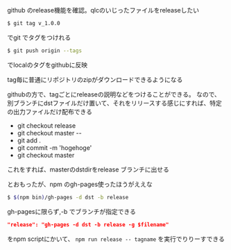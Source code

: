 
github のrelease機能を確認。qlcのいじったファイルをreleaseしたい

```bash
$ git tag v_1.0.0
```
でgit でタグをつけれる
```bash
$ git push origin --tags
```
でlocalのタグをgithubに反映

tag毎に普通にリポジトリのzipがダウンロードできるようになる

githubの方で、tagごとにreleaseの説明などをつけることができる。
なので、別ブランチにdstファイルだけ置いて、それをリリースする感じにすれば、特定の出力ファイルだけ配布できる

- git checkout release
- git checkout master -- <dstdir>
- git add .
- git commit -m 'hogehoge'
- git checkout master

これをすれば、masterのdstdirをrelease ブランチに出せる

とおもったが、npm のgh-pages使ったほうがええな
```bash
$ $(npm bin)/gh-pages -d dst -b release
```
gh-pagesに限らず,-b でブランチが指定できる

```json
"release": "gh-pages -d dst -b release -g $filename"
```
をnpm scriptにかいて、
`npm run release -- tagname`
を実行でりりーすできる

